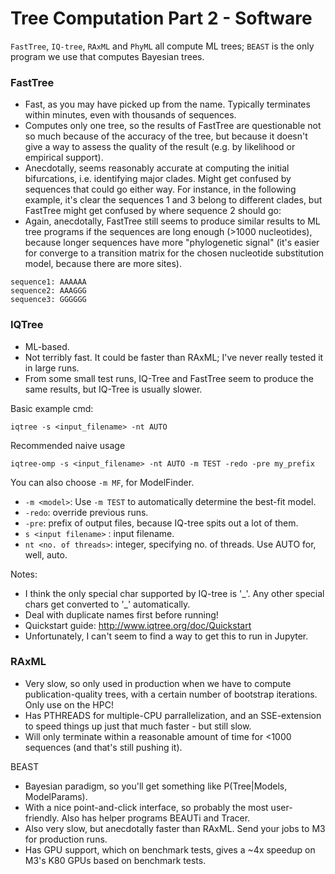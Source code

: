 # Tree Computation Part 2 - Software

`FastTree`, `IQ-tree`, `RAxML` and `PhyML` all compute ML trees; `BEAST` is the only program we use that computes Bayesian trees.

### FastTree

 - Fast, as you may have picked up from the name. Typically terminates within minutes, even with thousands of sequences.
 - Computes only one tree, so the results of FastTree are questionable not so much because of the accuracy of the tree, but because it doesn't give a way to assess the quality of the result (e.g. by likelihood or empirical support).
 - Anecdotally, seems reasonably accurate at computing the initial bifurcations, i.e. identifying major clades. Might get confused by sequences that could go either way. For instance, in the following example, it's clear the sequences 1 and 3 belong to different clades, but FastTree might get confused by where sequence 2 should go:
 - Again, anecdotally, FastTree still seems to produce similar results to ML tree programs if the sequences are long enough (>1000 nucleotides), because longer sequences have more "phylogenetic signal" (it's easier for converge to a transition matrix for the chosen nucleotide substitution model, because there are more sites). 

```
sequence1: AAAAAA
sequence2: AAAGGG
sequence3: GGGGGG
```

### IQTree

 - ML-based.
 - Not terribly fast. It could be faster than RAxML; I've never really tested it in large runs.
 - From some small test runs, IQ-Tree and FastTree seem to produce the same results, but IQ-Tree is usually slower.
 
Basic example cmd: 
```
iqtree -s <input_filename> -nt AUTO
```

Recommended naive usage
```
iqtree-omp -s <input_filename> -nt AUTO -m TEST -redo -pre my_prefix
```

You can also choose `-m MF`, for ModelFinder.
- `-m <model>`: Use `-m TEST` to automatically determine the best-fit model.
- `-redo`: override previous runs.
- `-pre`: prefix of output files, because IQ-tree spits out a lot of them.
- `s <input filename>` : input filename.
- `nt <no. of threads>`: integer, specifying no. of threads. Use AUTO for, well, auto.

Notes:
 - I think the only special char supported by IQ-tree is '\_'. Any other special chars get converted to '\_' automatically.
 - Deal with duplicate names first before running!
 - Quickstart guide: http://www.iqtree.org/doc/Quickstart
 - Unfortunately, I can't seem to find a way to get this to run in Jupyter.

### RAxML

 - Very slow, so only used in production when we have to compute publication-quality trees, with a certain number of bootstrap iterations. Only use on the HPC!
 - Has PTHREADS for multiple-CPU parrallelization, and an SSE-extension to speed things up just that much faster - but still slow.
 - Will only terminate within a reasonable amount of time for <1000 sequences (and that's still pushing it).

BEAST

 - Bayesian paradigm, so you'll get something like P(Tree|Models, ModelParams).
 - With a nice point-and-click interface, so probably the most user-friendly. Also has helper programs BEAUTi and Tracer.
 - Also very slow, but anecdotally faster than RAxML. Send your jobs to M3 for production runs.
 - Has GPU support, which on benchmark tests, gives a ~4x speedup on M3's K80 GPUs based on benchmark tests.
